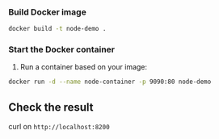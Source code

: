 ### Build Docker image
```bash
docker build -t node-demo . 
```
### Start the Docker container
1. Run a container based on your image:
```bash
docker run -d --name node-container -p 9090:80 node-demo
```
## Check the result
curl on `http://localhost:8200`